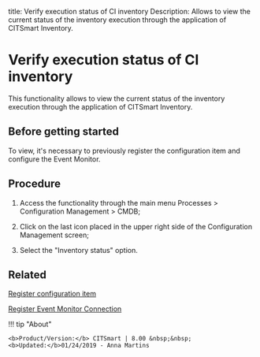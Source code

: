 title: Verify execution status of CI inventory
Description: Allows to view the current status of the inventory execution through the application of CITSmart Inventory.
# Verify execution status of CI inventory

This functionality allows to view the current status of the inventory execution
through the application of CITSmart Inventory.

Before getting started
--------------------------

To view, it's necessary to previously register the configuration item and
configure the Event Monitor.

Procedure
-------------

1.  Access the functionality through the main menu Processes \> Configuration
    Management \> CMDB;

2.  Click on the last icon placed in the upper right side of the Configuration
    Management screen;

3.  Select the "Inventory status" option.

Related
----------

[Register configuration item](/en-us/citsmart-platform-8/processes/configuration/use/register-CI.html)

[Register Event Monitor Connection](/en-us/citsmart-platform-8/processes/event/configuration/register-event-monitor-connection.html)

!!! tip "About"

    <b>Product/Version:</b> CITSmart | 8.00 &nbsp;&nbsp;
    <b>Updated:</b>01/24/2019 - Anna Martins
